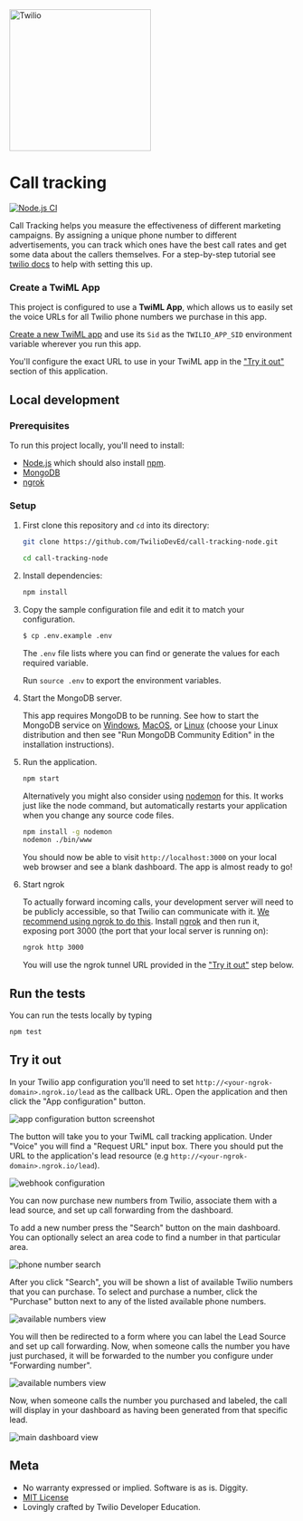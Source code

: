 <a href="https://www.twilio.com">
  <img src="https://static0.twilio.com/marketing/bundles/marketing/img/logos/wordmark-red.svg" alt="Twilio" width="250" />
</a>

# Call tracking

[![Node.js CI](https://github.com/TwilioDevEd/call-tracking-node/actions/workflows/node.js.yml/badge.svg)](https://github.com/TwilioDevEd/call-tracking-node/actions/workflows/node.js.yml)

Call Tracking helps you measure the effectiveness of different marketing campaigns. By assigning a unique phone number to different advertisements, you can track which ones have the best call rates and get some data about the callers themselves. For a step-by-step tutorial see [twilio docs](https://www.twilio.com/docs/tutorials/walkthrough/call-tracking/node/express) to help with setting this up.

### Create a TwiML App

This project is configured to use a **TwiML App**, which allows us to easily set the voice URLs for all Twilio phone numbers we purchase in this app.

[Create a new TwiML app](https://www.twilio.com/console/voice/twiml/apps) and use its `Sid` as the `TWILIO_APP_SID` environment variable wherever you run this app.

You'll configure the exact URL to use in your TwiML app in the ["Try it out"](#try-it-out) section of this application.

## Local development

### Prerequisites

To run this project locally, you'll need to install:
  - [Node.js](http://nodejs.org/) which should also install [npm](https://www.npmjs.com/).
  - [MongoDB](https://docs.mongodb.com/manual/administration/install-community/)
  - [ngrok](https://ngrok.com/download)

### Setup

1. First clone this repository and `cd` into its directory:
    ```bash
    git clone https://github.com/TwilioDevEd/call-tracking-node.git

    cd call-tracking-node
    ```

1. Install dependencies:
    ```bash
    npm install
    ```

1. Copy the sample configuration file and edit it to match your configuration.
    ```bash
    $ cp .env.example .env
    ```

    The `.env` file lists where you can find or generate the values for each required variable.

    Run `source .env` to export the environment variables.

1. Start the MongoDB server.

   This app requires MongoDB to be running. See how to start the MongoDB service on [Windows](https://docs.mongodb.com/manual/tutorial/install-mongodb-on-windows/#start-mongodb-community-edition-as-a-windows-service), [MacOS](https://docs.mongodb.com/manual/tutorial/install-mongodb-on-os-x/#run-mongodb-community-edition), or [Linux](https://docs.mongodb.com/manual/administration/install-on-linux/) (choose your Linux distribution and then see "Run MongoDB Community Edition" in the installation instructions).

1. Run the application.
    ```bash
    npm start
    ```

    Alternatively you might also consider using [nodemon](https://github.com/remy/nodemon) for this. It works just like
    the node command, but automatically restarts your application when you change any source code files.

    ```bash
    npm install -g nodemon
    nodemon ./bin/www
    ```

    You should now be able to visit `http://localhost:3000` on your local web browser and see a blank dashboard.
    The app is almost ready to go!

1. Start ngrok

   To actually forward incoming calls, your development server will need to be publicly accessible, so that Twilio can communicate with it. [We recommend using ngrok to do this](https://www.twilio.com/blog/2015/09/6-awesome-reasons-to-use-ngrok-when-testing-webhooks.html). Install [ngrok](http://ngrok.com) and then run it, exposing port 3000 (the port that your local server is running on):

    ```bash
    ngrok http 3000
    ```

    You will use the ngrok tunnel URL provided in the ["Try it out"](#try-it-out) step below.

## Run the tests

You can run the tests locally by typing

```bash
npm test
```

## Try it out

In your Twilio app configuration you'll need to set
`http://<your-ngrok-domain>.ngrok.io/lead` as the callback URL. Open
the application and then click the "App configuration" button.

![app configuration button screenshot](images/app-configuration.png)

The button will take you to your TwiML call tracking
application. Under "Voice" you will find a "Request URL" input
box. There you should put the URL to the application's lead resource
(e.g `http://<your-ngrok-domain>.ngrok.io/lead`).

![webhook configuration](images/webhook.png)

You can now purchase new numbers from Twilio, associate them with a lead source,
and set up call forwarding from the dashboard.

To add a new number press the "Search" button on the main dashboard. You can optionally
select an area code to find a number in that particular area.

![phone number search](images/phone-search.png)

After you click "Search", you will be shown a list of available Twilio numbers that you
can purchase. To select and purchase a number, click the "Purchase" button next
to any of the listed available phone numbers.

![available numbers view](images/purchase-number.png)

You will then be redirected to a form where you can label the Lead Source and
set up call forwarding. Now, when someone calls the number you have just purchased,
it will be forwarded to the number you configure under "Forwarding number".

![available numbers view](images/setup-lead.png)

Now, when someone calls the number you purchased and labeled, the call will display
in your dashboard as having been generated from that specific lead.

![main dashboard view](images/main-dashboard.png)

## Meta

* No warranty expressed or implied. Software is as is. Diggity.
* [MIT License](http://www.opensource.org/licenses/mit-license.html)
* Lovingly crafted by Twilio Developer Education.
